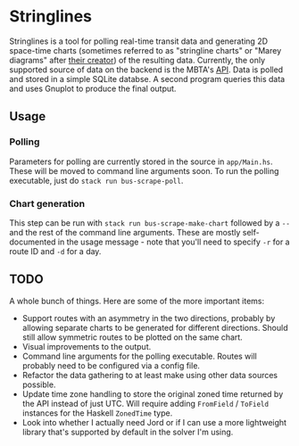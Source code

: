 # Stringlines

Stringlines is a tool for polling real-time transit data and
generating 2D space-time charts (sometimes referred to as "stringline
charts" or "Marey diagrams" after [their
creator](https://en.wikipedia.org/wiki/%C3%89tienne-Jules_Marey)) of
the resulting data. Currently, the only supported source of data on
the backend is the MBTA's
[API](https://www.mbta.com/developers/v3-api). Data is polled and
stored in a simple SQLite databse. A second program queries this data
and uses Gnuplot to produce the final output.

## Usage

### Polling

Parameters for polling are currently stored in the source in
`app/Main.hs`. These will be moved to command line arguments soon. To
run the polling executable, just do `stack run bus-scrape-poll`.

### Chart generation

This step can be run with `stack run bus-scrape-make-chart` followed
by a `--` and the rest of the command line arguments. These are mostly
self-documented in the usage message - note that you'll need to
specify `-r` for a route ID and `-d` for a day.

## TODO

A whole bunch of things. Here are some of the more important items:

- Support routes with an asymmetry in the two directions, probably by
  allowing separate charts to be generated for different directions.
  Should still allow symmetric routes to be plotted on the same chart.
- Visual improvements to the output.
- Command line arguments for the polling executable. Routes will
  probably need to be configured via a config file.
- Refactor the data gathering to at least make using other data
  sources possible.
- Update time zone handling to store the original zoned time returned
  by the API instead of just UTC. Will require adding `FromField` /
  `ToField` instances for the Haskell `ZonedTime` type.
- Look into whether I actually need Jord or if I can use a more
  lightweight library that's supported by default in the solver I'm
  using.
